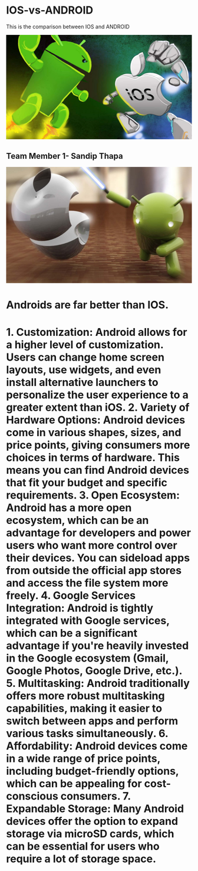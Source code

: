 # IOS-vs-ANDROID

This is the comparison between IOS and ANDROID

<img src="images/IOS vs android.png">

## Team Member 1- Sandip Thapa

<img src="images/Android slashes.jpeg">
<h1>Androids are far better than IOS.<h1>
<p>
1. Customization: Android allows for a higher level of customization. Users can change home screen layouts, use widgets, and even install alternative launchers to personalize the user experience to a greater extent than iOS.
2. Variety of Hardware Options: Android devices come in various shapes, sizes, and price points, giving consumers more choices in terms of hardware. This means you can find Android devices that fit your budget and specific requirements.
3. Open Ecosystem: Android has a more open ecosystem, which can be an advantage for developers and power users who want more control over their devices. You can sideload apps from outside the official app stores and access the file system more freely.
4. Google Services Integration: Android is tightly integrated with Google services, which can be a significant advantage if you're heavily invested in the Google ecosystem (Gmail, Google Photos, Google Drive, etc.).
5. Multitasking: Android traditionally offers more robust multitasking capabilities, making it easier to switch between apps and perform various tasks simultaneously.
6. Affordability: Android devices come in a wide range of price points, including budget-friendly options, which can be appealing for cost-conscious consumers.
7. Expandable Storage: Many Android devices offer the option to expand storage via microSD cards, which can be essential for users who require a lot of storage space.
</p>
